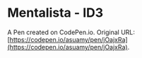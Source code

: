 # Mentalista - ID3

A Pen created on CodePen.io. Original URL: [https://codepen.io/asuamy/pen/jOajxRa](https://codepen.io/asuamy/pen/jOajxRa).


